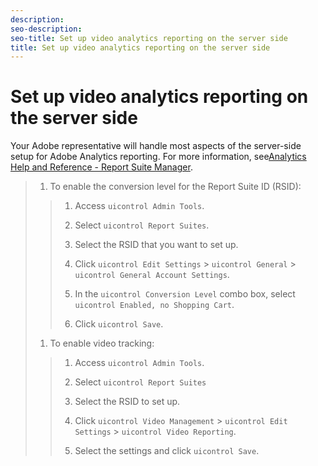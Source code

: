 ```yaml
---
description: 
seo-description: 
seo-title: Set up video analytics reporting on the server side
title: Set up video analytics reporting on the server side
---
```


# Set up video analytics reporting on the server side

Your Adobe representative will handle most aspects of the server-side setup for Adobe Analytics reporting. For more information, see[Analytics Help and Reference - Report Suite Manager](http://microsite.omniture.com/t2/help/en_US/reference/#Report_Suite_Manager).
>1. To enable the conversion level for the Report Suite ID (RSID):
>   >1. Access `uicontrol Admin Tools`.
>   >   
>   >1. Select `uicontrol Report Suites`.
>   >   
>   >1. Select the RSID that you want to set up.
>   >   
>   >1. Click `uicontrol Edit Settings` &gt; `uicontrol General` &gt; `uicontrol General Account Settings`.
>   >   
>   >1. In the `uicontrol Conversion Level` combo box, select `uicontrol Enabled, no Shopping Cart`.
>   >   
>   >1. Click `uicontrol Save`.
>   >   
>   >   
>   
>1. To enable video tracking:
>   >1. Access `uicontrol Admin Tools`.
>   >   
>   >1. Select `uicontrol Report Suites`
>   >   
>   >1. Select the RSID to set up.
>   >   
>   >1. Click `uicontrol Video Management` &gt; `uicontrol Edit Settings` &gt; `uicontrol Video Reporting`.
>   >   
>   >1. Select the settings and click `uicontrol Save`.
>   >   
>   >   
>   
>   
